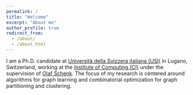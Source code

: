 ```yaml
---
permalink: /
title: "Welcome"
excerpt: "About me"
author_profile: true
redirect_from: 
  - /about/
  - /about.html
---
```


I am a Ph.D. candidate at [Università della Svizzera italiana (USI)](https://www.usi.ch/en) in Lugano, Switzerland, working at the [Institute of Computing (CI)](https://www.ci.inf.usi.ch/) under the supervision of [Olaf Schenk](https://search.usi.ch/en/people/9a52a2fdb8d3d26ec16fb1569b590909/schenk-olaf). The focus of my research is centered around algorithms for graph learning and combinatorial optimization for graph partitioning and clustering. 



